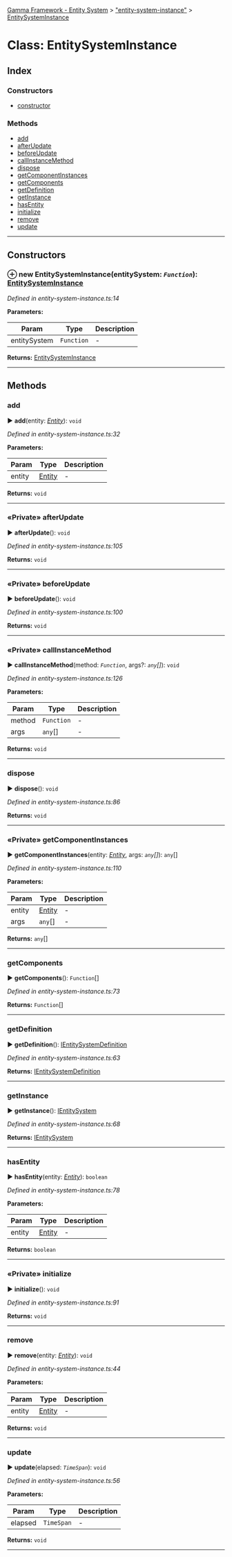 [Gamma Framework - Entity System](../README.md) > ["entity-system-instance"](../modules/_entity_system_instance_.md) > [EntitySystemInstance](../classes/_entity_system_instance_.entitysysteminstance.md)



# Class: EntitySystemInstance

## Index

### Constructors

* [constructor](_entity_system_instance_.entitysysteminstance.md#constructor)


### Methods

* [add](_entity_system_instance_.entitysysteminstance.md#add)
* [afterUpdate](_entity_system_instance_.entitysysteminstance.md#afterupdate)
* [beforeUpdate](_entity_system_instance_.entitysysteminstance.md#beforeupdate)
* [callInstanceMethod](_entity_system_instance_.entitysysteminstance.md#callinstancemethod)
* [dispose](_entity_system_instance_.entitysysteminstance.md#dispose)
* [getComponentInstances](_entity_system_instance_.entitysysteminstance.md#getcomponentinstances)
* [getComponents](_entity_system_instance_.entitysysteminstance.md#getcomponents)
* [getDefinition](_entity_system_instance_.entitysysteminstance.md#getdefinition)
* [getInstance](_entity_system_instance_.entitysysteminstance.md#getinstance)
* [hasEntity](_entity_system_instance_.entitysysteminstance.md#hasentity)
* [initialize](_entity_system_instance_.entitysysteminstance.md#initialize)
* [remove](_entity_system_instance_.entitysysteminstance.md#remove)
* [update](_entity_system_instance_.entitysysteminstance.md#update)



---
## Constructors
<a id="constructor"></a>


### ⊕ **new EntitySystemInstance**(entitySystem: *`Function`*): [EntitySystemInstance](_entity_system_instance_.entitysysteminstance.md)


*Defined in entity-system-instance.ts:14*



**Parameters:**

| Param | Type | Description |
| ------ | ------ | ------ |
| entitySystem | `Function`   |  - |





**Returns:** [EntitySystemInstance](_entity_system_instance_.entitysysteminstance.md)

---



## Methods
<a id="add"></a>

###  add

► **add**(entity: *[Entity](_entity_.entity.md)*): `void`



*Defined in entity-system-instance.ts:32*



**Parameters:**

| Param | Type | Description |
| ------ | ------ | ------ |
| entity | [Entity](_entity_.entity.md)   |  - |





**Returns:** `void`





___

<a id="afterupdate"></a>

### «Private» afterUpdate

► **afterUpdate**(): `void`



*Defined in entity-system-instance.ts:105*





**Returns:** `void`





___

<a id="beforeupdate"></a>

### «Private» beforeUpdate

► **beforeUpdate**(): `void`



*Defined in entity-system-instance.ts:100*





**Returns:** `void`





___

<a id="callinstancemethod"></a>

### «Private» callInstanceMethod

► **callInstanceMethod**(method: *`Function`*, args?: *`any`[]*): `void`



*Defined in entity-system-instance.ts:126*



**Parameters:**

| Param | Type | Description |
| ------ | ------ | ------ |
| method | `Function`   |  - |
| args | `any`[]   |  - |





**Returns:** `void`





___

<a id="dispose"></a>

###  dispose

► **dispose**(): `void`



*Defined in entity-system-instance.ts:86*





**Returns:** `void`





___

<a id="getcomponentinstances"></a>

### «Private» getComponentInstances

► **getComponentInstances**(entity: *[Entity](_entity_.entity.md)*, args: *`any`[]*): `any`[]



*Defined in entity-system-instance.ts:110*



**Parameters:**

| Param | Type | Description |
| ------ | ------ | ------ |
| entity | [Entity](_entity_.entity.md)   |  - |
| args | `any`[]   |  - |





**Returns:** `any`[]





___

<a id="getcomponents"></a>

###  getComponents

► **getComponents**(): `Function`[]



*Defined in entity-system-instance.ts:73*





**Returns:** `Function`[]





___

<a id="getdefinition"></a>

###  getDefinition

► **getDefinition**(): [IEntitySystemDefinition](../interfaces/_entity_system_.ientitysystemdefinition.md)



*Defined in entity-system-instance.ts:63*





**Returns:** [IEntitySystemDefinition](../interfaces/_entity_system_.ientitysystemdefinition.md)





___

<a id="getinstance"></a>

###  getInstance

► **getInstance**(): [IEntitySystem](../interfaces/_entity_system_.ientitysystem.md)



*Defined in entity-system-instance.ts:68*





**Returns:** [IEntitySystem](../interfaces/_entity_system_.ientitysystem.md)





___

<a id="hasentity"></a>

###  hasEntity

► **hasEntity**(entity: *[Entity](_entity_.entity.md)*): `boolean`



*Defined in entity-system-instance.ts:78*



**Parameters:**

| Param | Type | Description |
| ------ | ------ | ------ |
| entity | [Entity](_entity_.entity.md)   |  - |





**Returns:** `boolean`





___

<a id="initialize"></a>

### «Private» initialize

► **initialize**(): `void`



*Defined in entity-system-instance.ts:91*





**Returns:** `void`





___

<a id="remove"></a>

###  remove

► **remove**(entity: *[Entity](_entity_.entity.md)*): `void`



*Defined in entity-system-instance.ts:44*



**Parameters:**

| Param | Type | Description |
| ------ | ------ | ------ |
| entity | [Entity](_entity_.entity.md)   |  - |





**Returns:** `void`





___

<a id="update"></a>

###  update

► **update**(elapsed: *`TimeSpan`*): `void`



*Defined in entity-system-instance.ts:56*



**Parameters:**

| Param | Type | Description |
| ------ | ------ | ------ |
| elapsed | `TimeSpan`   |  - |





**Returns:** `void`





___



